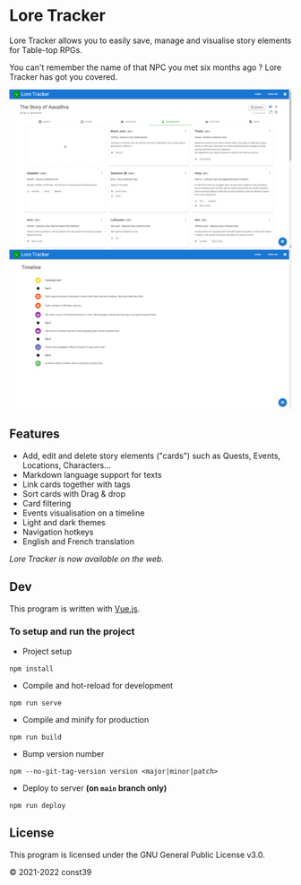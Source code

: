 # Lore Tracker

Lore Tracker allows you to easily save, manage and visualise story elements for Table-top RPGs.

You can't remember the name of that NPC you met six months ago ? Lore Tracker has got you covered.

![characters tab](screenshots/characters.png)
![characters page](screenshots/timeline.png)
## Features

* Add, edit and delete story elements ("cards") such as Quests, Events, Locations, Characters... 
* Markdown language support for texts
* Link cards together with tags
* Sort cards with Drag & drop
* Card filtering
* Events visualisation on a timeline
* Light and dark themes
* Navigation hotkeys
* English and French translation

*Lore Tracker is now available on the web.*

## Dev

This program is written with [Vue.js](https://github.com/vuejs/vue).

### To setup and run the project

* Project setup
```
npm install
```

* Compile and hot-reload for development
```
npm run serve
```

* Compile and minify for production
```
npm run build
```

* Bump version number
```
npm --no-git-tag-version version <major|minor|patch>
```

* Deploy to server **(on `main` branch only)**
```
npm run deploy
```

## License

This program is licensed under the GNU General Public License v3.0.

© 2021-2022 const39